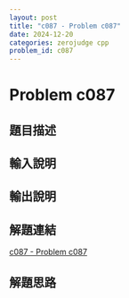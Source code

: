 ```yaml
---
layout: post
title: "c087 - Problem c087"
date: 2024-12-20
categories: zerojudge cpp
problem_id: c087
---
```


# Problem c087

## 題目描述



## 輸入說明



## 輸出說明



## 解題連結

[c087 - Problem c087](https://zerojudge.tw/ShowProblem?problemid=c087)

## 解題思路

